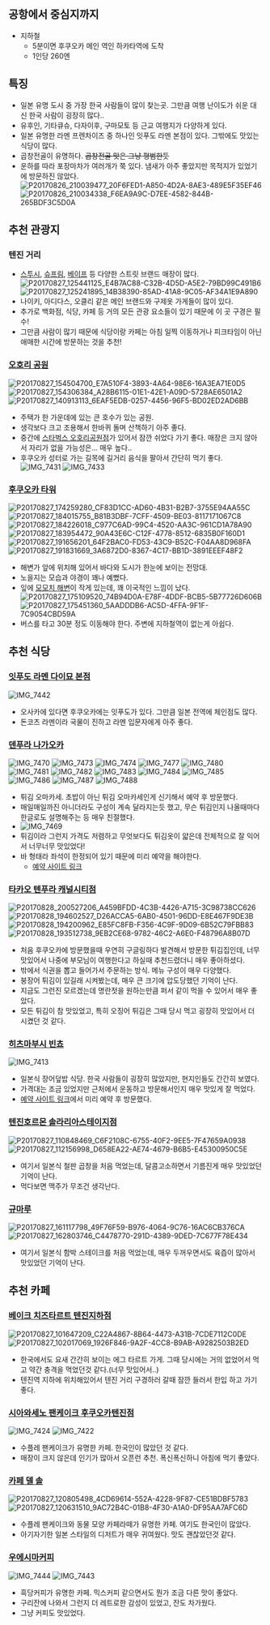 ## 공항에서 중심지까지
- 지하철
  - 5분이면 후쿠오카 메인 역인 하카타역에 도착
  - 1인당 260엔

## 특징
- 일본 유명 도시 중 가장 한국 사람들이 많이 찾는곳. 그만큼 여행 난이도가 쉬운 대신 한국 사람이 굉장히 많다..
- 유후인, 기타큐슈, 다자이후, 구마모토 등 근교 여행지가 다양하게 있다.
- 일본 유명한 라멘 프렌차이즈 중 하나인 잇푸도 라멘 본점이 있다. 그밖에도 맛있는 식당이 많다.
- 곱창전골이 유명하다. ~~곱창전골 맛은 그냥 평범한듯~~
- 운하를 따라 포장마차가 여러개가 쭉 있다. 냄새가 아주 좋았지만 목적지가 있었기에 방문하진 않았다.
  ![P20170826_210039477_20F6FED1-A850-4D2A-8AE3-489E5F35EF46](https://github.com/user-attachments/assets/347da1ec-2f4f-4615-bead-ac032149d9f0)
  ![P20170826_210034338_F6EA9A9C-D7EE-4582-844B-265BDF3C5D0A](https://github.com/user-attachments/assets/43c27dbc-faae-4961-8dec-0c256e1be708)


## 추천 관광지

### 텐진 거리
- [스투시](https://maps.app.goo.gl/UuLfvB3gM7UyLkqK7), [슈프림](https://maps.app.goo.gl/t32DgTxcQBFBU4aw5), [베이프](https://maps.app.goo.gl/XXY37GGLYgEnPbZR8) 등 다양한 스트릿 브랜드 매장이 많다.  
  ![P20170827_125441125_E4B7AC88-C32B-4D5D-A5E2-79BD99C491B6](https://github.com/user-attachments/assets/7659c196-6ba4-4a7d-be12-909545e1bec2)
  ![P20170827_125241895_14B38390-85AD-41A8-9C05-AF34A1E9A890](https://github.com/user-attachments/assets/24d47650-d4ac-422c-b976-ad84ac883188)
- 나이키, 아디다스, 오클리 같은 메인 브랜드와 구제옷 가게들이 많이 있다.
- 추가로 백화점, 식당, 카페 등 거의 모든 관광 요소들이 있기 때문에 이 곳 구경은 필수!
- 그만큼 사람이 많기 때문에 식당이랑 카페는 아침 일찍 이동하거나 피크타임이 아닌 애매한 시간에 방문하는 것을 추천!

### [오호리 공원](https://maps.app.goo.gl/bEAHW8j8mS6bfpnv8)
![P20170827_154504700_E7A510F4-3893-4A64-98E6-16A3EA71E0D5](https://github.com/user-attachments/assets/3f4a3a9c-1a6b-4e00-a0b3-d98a2b97239e)
![P20170827_154306384_A28B6115-01E1-42E1-A09D-5728AE6501A2](https://github.com/user-attachments/assets/4c23cfed-10a6-41d0-9953-1cd3ef9bbdb0)
![P20170827_140913113_6EAF5EDB-0257-4456-96F5-BD02ED2AD6BB](https://github.com/user-attachments/assets/1ac3e83f-1be0-44c8-987d-e99c9e9ad92b)
- 주택가 한 가운데에 있는 큰 호수가 있는 공원.
- 생각보다 크고 조용해서 한바퀴 돌며 산책하기 아주 좋다.
- 중간에 [스타벅스 오호리공원점](https://maps.app.goo.gl/X989PXswyN4knfgNA)가 있어서 잠깐 쉬었다 가기 좋다. 매장은 크지 않아서 자리가 없을 가능성은... 매우 높다..
- 후쿠오카 성터로 가는 길목에 길거리 음식을 팔아서 간단히 먹기 좋다.  
  ![IMG_7431](https://github.com/user-attachments/assets/af182466-c150-45c5-a9b2-e3a4a666c983)
  ![IMG_7433](https://github.com/user-attachments/assets/81f13039-e064-4ac8-9d3e-267679d779ee)

### [후쿠오카 타워](https://maps.app.goo.gl/UXfRMVAHayjwC8SWA)
![P20170827_174259280_CF83D1CC-AD60-4B31-B2B7-3755E94AA55C](https://github.com/user-attachments/assets/b94064df-4d07-4b94-b99a-5afabd159bab)
![P20170827_184015755_B81B3DBF-7CFF-4509-BE03-8117171067C8](https://github.com/user-attachments/assets/11bd827f-3dcc-4be1-8d2d-378807b08ea9)
![P20170827_184226018_C977C6AD-99C4-4520-AA3C-961CD1A78A90](https://github.com/user-attachments/assets/d4c92526-1463-47c3-a142-3b95966453f1)
![P20170827_183954472_90A43E6C-C12F-4778-8512-6835B0F160D1](https://github.com/user-attachments/assets/0fbcf394-35b9-4d12-b527-68b128b99703)
![P20170827_191656201_64F2BAC0-FD53-43C9-B52C-F04AA8D968FA](https://github.com/user-attachments/assets/3cf963e7-0e06-459e-a6c1-a592685fa1d9)
![P20170827_191831669_3A6872D0-8367-4C17-BB1D-3891EEEF48F2](https://github.com/user-attachments/assets/92510f78-91a9-4885-ad45-7d5884966ddc)
- 해변가 앞에 위치해 있어서 바다와 도시가 한눈에 보이는 전망대.
- 노을지는 모습과 야경이 꽤나 예뻤다.
- 잎에 [모모치 해변](https://maps.app.goo.gl/fgsdXSzCFZt3sH676)이 작게 있는데, 꽤 이국적인 느낌이 났다.  
  ![P20170827_175109520_74B94D0A-E78F-4DDF-BCB5-5B77726D606B](https://github.com/user-attachments/assets/4b0901af-456f-4c4b-ba12-ddeea2e58f50)
  ![P20170827_175451360_5AADDDB6-AC5D-4FFA-9F1F-7C9054CBD59A](https://github.com/user-attachments/assets/cac5572e-bedb-43ca-a632-c5fd8b566039)
- 버스를 타고 30분 정도 이동해야 한다. 주변에 지하철역이 없는게 아쉽다.

## 추천 식당

### [잇푸도 라멘 다이묘 본점](https://maps.app.goo.gl/ZCEU2B9qY5YkhVvg6)
![IMG_7442](https://github.com/user-attachments/assets/47ab5afb-60ab-4770-91a3-34b73a900d50)
- 오사카에 있다면 후쿠오카에는 잇푸도가 있다. 그만큼 일본 전역에 체인점도 많다.
- 돈코츠 라멘이라 국물이 진하고 라멘 입문자에게 아주 좋다.

### [덴푸라 나가오카](https://maps.app.goo.gl/TiVLQMLngMeCzFg2A)
![IMG_7470](https://github.com/user-attachments/assets/a764cd22-4fe1-426f-bf41-8c09efe40a4f)
![IMG_7473](https://github.com/user-attachments/assets/43d4be06-e315-438d-8750-54b52cb613f9)
![IMG_7474](https://github.com/user-attachments/assets/57f3eae4-0ad9-4826-9a7a-b0e55914de46)
![IMG_7477](https://github.com/user-attachments/assets/34d8a069-d981-444c-923a-f2794214ce10)
![IMG_7480](https://github.com/user-attachments/assets/2e233f40-bed4-48af-9b58-859e779830c7)
![IMG_7481](https://github.com/user-attachments/assets/274f62cf-d6d5-4100-9874-11626f420c0a)
![IMG_7482](https://github.com/user-attachments/assets/70936181-226c-4e85-a7a7-c49da2d0f5db)
![IMG_7483](https://github.com/user-attachments/assets/2a139b5f-b59c-469b-bad4-3afa73fce243)
![IMG_7484](https://github.com/user-attachments/assets/f3c7dfa6-bd81-4790-857b-b2b6d83a6c06)
![IMG_7485](https://github.com/user-attachments/assets/ef3de194-fca9-42c6-9b04-b80b207dfe2e)
![IMG_7486](https://github.com/user-attachments/assets/66e8550a-80da-43ac-86b9-8ca67fe1aad7)
![IMG_7487](https://github.com/user-attachments/assets/6f2e8ff5-140d-49f7-9c1c-f95e8bf9ab1b)
![IMG_7488](https://github.com/user-attachments/assets/c8be78e9-32ba-4209-9d4b-cc63369540ef)
- 튀김 오마카세. 초밥이 아닌 튀김 오마카세인게 신기해서 예약 후 방문했다.
- 매일매일까진 아니더라도 구성이 계속 달라지는듯 했고, 무슨 튀김인지 나올때마다 한글로도 설명해주는 등 매우 친절했다.  
- ![IMG_7469](https://github.com/user-attachments/assets/020805b2-6577-4b1d-92e9-ee80276f445f)
- 튀김이라 그런지 가격도 저렴하고 무엇보다도 튀김옷이 얇은데 전체적으로 잘 익어서 너무너무 맛있었다!
- 바 형태라 좌석이 한정되어 있기 때문에 미리 예약을 해야한다.
  - [예약 사이트 링크](https://www.tablecheck.com/shops/tempura-nagaoka/reserve?utm_source=google)

### [타카오 텐푸라 캐널시티점](https://maps.app.goo.gl/KHzLAd4on1LcL1PF9)
![P20170828_200527206_A459BFDD-4C3B-4426-A715-3C98738CC626](https://github.com/user-attachments/assets/be59e7fe-2505-43ea-b8be-de0f8871c721)
![P20170828_194602527_D26ACCA5-6AB0-4501-96DD-E8E467F9DE3B](https://github.com/user-attachments/assets/83bca571-a6cc-4bbb-9729-774328b56a88)
![P20170828_194200962_E85FC8FB-F356-4C9F-9D09-6B52C79FBB83](https://github.com/user-attachments/assets/fa53ed26-62d8-4756-8564-fbf6c1abd49c)
![P20170828_193512738_9EB2CE68-9782-46C2-A6E0-F48796A8B07D](https://github.com/user-attachments/assets/cdb5dbec-be57-4b90-b99e-ddeedbe2e174)
- 처음 후쿠오카에 방문했을때 우연히 구글링하다 발견해서 방문한 튀김집인데, 너무 맛있어서 나중에 부모님이 여행한다고 하실때 추천드렸더니 매우 좋아하셨다.
- 밖에서 식권을 뽑고 들어가서 주문하는 방식. 메뉴 구성이 매우 다양했다.
- 붕장어 튀김이 있길래 시켜봤는데, 매우 큰 크기에 압도당했던 기억이 난다.
- 지금도 그런진 모르겠는데 명란젓을 원하는만큼 퍼서 같이 먹을 수 있어서 매우 좋았다.
- 모든 튀김이 참 맛있었고, 특히 오징어 튀김은 그때 당시 먹고 굉장히 맛있어서 더 시켰던 것 같다.

### [히츠마부시 빈쵸](https://maps.app.goo.gl/kfGGbFYtM8VcAbkJ8)
![IMG_7413](https://github.com/user-attachments/assets/6d798d4b-1e64-479a-85fd-8d6dbd0dfc94)
- 일본식 장어덮밥 식당. 한국 사람들이 굉장히 많았지만, 현지인들도 간간히 보였다.
- 가격대는 조금 있었지만 근처에서 운동하고 방문해서인지 매우 맛있게 잘 먹었다.
- [예약 사이트 링크](https://restaurant.ikyu.com/119220)에서 미리 예약 후 방문했다.

### [텐진호르몬 솔라리아스테이지점](https://maps.app.goo.gl/rAk3heQPC2gKqFtDA)
![P20170827_110848469_C6F2108C-6755-40F2-9EE5-7F47659A0938](https://github.com/user-attachments/assets/56311f79-197a-4d7a-a99b-5c1799442ba7)
![P20170827_112156998_D658EA22-AE74-4679-B6B5-E45300950C5E](https://github.com/user-attachments/assets/92406dbd-54af-4583-a475-08ed22f858b2)
- 여기서 일본식 철판 곱창을 처음 먹었는데, 달콤고소하면서 기름진게 매우 맛있었던 기억이 난다.
- 먹다보면 맥주가 무조건 생각난다.

### [규마루](https://maps.app.goo.gl/3565qyqRD7fEzBhR6)
![P20170827_161117798_49F76F59-B976-4064-9C76-16AC6CB376CA](https://github.com/user-attachments/assets/c4d31a5c-62ea-4011-8526-166debbcb879)
![P20170827_162803746_C4478770-291D-4389-9DED-7C677F78E434](https://github.com/user-attachments/assets/7e0516dc-c0b3-43bf-9323-a214aeec305d)
- 여기서 일본식 함박 스테이크를 처음 먹었는데, 매우 두꺼우면서도 육즙이 많아서 맛있었던 기억이 난다.

## 추천 카페

### [베이크 치즈타르트 텐진지하점](https://maps.app.goo.gl/iJNVW67rgmyHDNy57)
![P20170827_101647209_C22A4867-8B64-4473-A31B-7CDE7112C0DE](https://github.com/user-attachments/assets/64b0570f-2766-43c4-b9bd-56cfab4b0d22)
![P20170827_102017069_1926F846-9A2F-4CC8-B9AB-A9282503B2ED](https://github.com/user-attachments/assets/94341a73-5cfe-4589-9d74-7d7b348bf4d0)
- 한국에서도 요새 간간히 보이는 에그 타르트 가게. 그때 당시에는 거의 없었어서 먹고 약간 충격을 먹었던것 같다.(너무 맛있어서..)
- 텐진역 지하에 위치해있어서 텐진 거리 구경하러 갈때 잠깐 들러서 한입 하고 가기 좋다.

### [시아와세노 팬케이크 후쿠오카텐진점](https://maps.app.goo.gl/snrM6fzDW8NKVtCm6)
![IMG_7424](https://github.com/user-attachments/assets/ff5d211e-aca4-47ed-9bd3-cd8286487229)
![IMG_7422](https://github.com/user-attachments/assets/0e882129-b459-4d0a-a2d2-cff4624eeb98)
- 수플레 팬케이크가 유명한 카페. 한국인이 많았던 것 같다.
- 매장이 크지 않은데 인기가 많아서 오픈런 추천. 폭신폭신하니 아침에 먹기 좋았다.

### [카페 델 솔](https://maps.app.goo.gl/YEvBXxCdDto31NEp7)
![P20170827_120805498_4CD69614-552A-4228-9F87-CE51BDBF5783](https://github.com/user-attachments/assets/e8d0bab7-78c2-4740-a6c8-38a8920de572)
![P20170827_120631510_9AC72B4C-01B8-4F30-A1A0-DF95AA7AFC6D](https://github.com/user-attachments/assets/ea1e91b8-e7fc-4088-b27f-24c0a4126384)
- 수플레 팬케이크와 동물 모양 카페라떼가 유명한 카페. 여기도 한국인이 많았다.
- 아기자기한 일본 스타일의 디저트가 매우 귀여웠다. 맛도 괜찮았던것 같다.

### [우에시마커피](https://maps.app.goo.gl/VQfYJcEbPoxMwDPHA)
![IMG_7444](https://github.com/user-attachments/assets/0ac6bdfe-9def-46f9-9b5a-3a469eb4c31b)
![IMG_7443](https://github.com/user-attachments/assets/dc5d9f23-7413-4844-ace3-b3c86b517305)
- 흑당커피가 유명한 카페. 믹스커피 같으면서도 뭔가 조금 다른 맛이 좋았다.
- 구리잔에 나와서 그런지 더 레트로한 감성이 있었고, 잔도 차가웠다.
- 그냥 커피도 맛있었다.